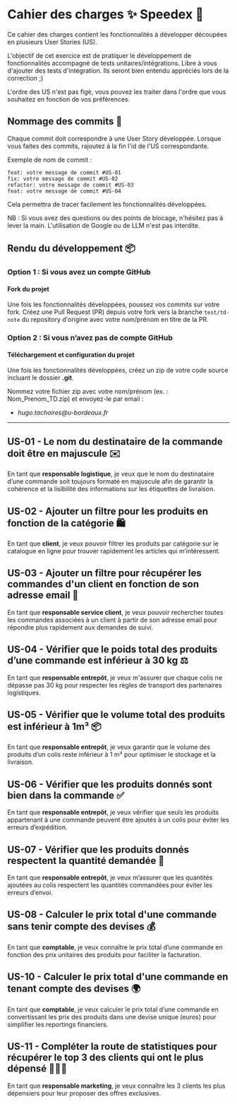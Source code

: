 # Cahier des charges ✨ Speedex 🚀

Ce cahier des charges contient les fonctionnalités à développer découpées en
plusieurs User Stories (US).

L'objectif de cet exercice est de pratiquer le développement de fonctionnalités
accompagné de tests unitaires/intégrations. Libre à vous d'ajouter des tests
d'intégration. Ils seront bien entendu appréciés lors de la correction ;)

L'ordre des US n'est pas figé, vous pouvez les traiter dans l'ordre que vous
souhaitez en fonction de vos préférences.

## Nommage des commits 📝

Chaque commit doit correspondre à une User Story développée.
Lorsque vous faites des commits, rajoutez à la fin l'id de l'US correspondante.

Exemple de nom de commit :

```text
feat: votre message de commit #US-01
fix: votre message de commit #US-02
refactor: votre message de commit #US-03
feat: votre message de commit #US-04 
```

Cela permettra de tracer facilement les fonctionnalités développées.

NB : Si vous avez des questions ou des points de blocage, n'hésitez pas à lever
la main. L'utilisation de Google ou de LLM n'est pas interdite.

## Rendu du développement 📦

### Option 1 : Si vous avez un compte GitHub

#### Fork du projet

Une fois les fonctionnalités développées, poussez vos commits sur votre fork.
Créez une Pull Request (PR) depuis votre fork vers la branche `test/td-note` du
repository d'origine avec votre nom/prénom en titre de la PR.

### Option 2 : Si vous n’avez pas de compte GitHub

#### Téléchargement et configuration du projet

Une fois les fonctionnalités développées, créez un zip de votre code source
incluant le dossier **.git**.

Nommez votre fichier zip avec votre nom/prénom (ex. : Nom_Prenom_TD.zip) et
envoyez-le par email :

- _hugo.tachoires@u-bordeaux.fr_

---

## US-01 - Le nom du destinataire de la commande doit être en majuscule ✉️

En tant que **responsable logistique**, je veux que le nom du destinataire d’une
commande soit toujours formaté en majuscule afin de garantir la cohérence et la
lisibilité des informations sur les étiquettes de livraison.

## US-02 - Ajouter un filtre pour les produits en fonction de la catégorie 🛍️

En tant que **client**, je veux pouvoir filtrer les produits par catégorie sur
le
catalogue en ligne pour trouver rapidement les articles qui m’intéressent.

## US-03 - Ajouter un filtre pour récupérer les commandes d'un client en fonction de son adresse email 📧

En tant que **responsable service client**, je veux pouvoir rechercher toutes
les
commandes associées à un client à partir de son adresse email pour répondre plus
rapidement aux demandes de suivi.

## US-04 - Vérifier que le poids total des produits d’une commande est inférieur à 30 kg ⚖️

En tant que **responsable entrepôt**, je veux m'assurer que chaque colis ne
dépasse
pas 30 kg pour respecter les règles de transport des partenaires logistiques.

## US-05 - Vérifier que le volume total des produits est inférieur à 1m³ 📦

En tant que **responsable entrepôt**, je veux garantir que le volume des
produits
d’un colis reste inférieur à 1 m³ pour optimiser le stockage et la livraison.

## US-06 - Vérifier que les produits donnés sont bien dans la commande ✅

En tant que **responsable entrepôt**, je veux vérifier que seuls les produits
appartenant à une commande peuvent être ajoutés à un colis pour éviter les
erreurs d’expédition.

## US-07 - Vérifier que les produits donnés respectent la quantité demandée 🔢

En tant que **responsable entrepôt**, je veux m’assurer que les quantités
ajoutées
au colis respectent les quantités commandées pour éviter les erreurs d’envoi.

## US-08 - Calculer le prix total d'une commande sans tenir compte des devises 💰

En tant que **comptable**, je veux connaître le prix total d’une commande en
fonction des prix unitaires des produits pour faciliter la facturation.

## US-10 - Calculer le prix total d'une commande en tenant compte des devises 🌍

En tant que **comptable**, je veux calculer le prix total d’une commande en
convertissant les prix des produits dans une devise unique (euros) pour
simplifier les reportings financiers.

## US-11 - Compléter la route de statistiques pour récupérer le top 3 des clients qui ont le plus dépensé 🥇🥈🥉

En tant que **responsable marketing**, je veux connaître les 3 clients les plus
dépensiers pour leur proposer des offres exclusives.